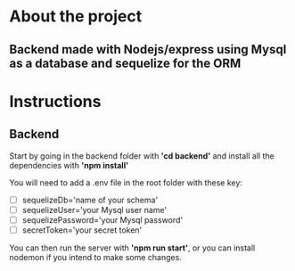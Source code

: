 # About the project

## Backend made with **Nodejs/express** using **Mysql** as a database and **sequelize** for the ORM

# Instructions

## Backend

Start by going in the backend folder with **__'cd backend'__** and install all the dependencies with **__'npm install'__**

You will need to add a .env file in the root folder with these key:
- [ ] sequelizeDb='name of your schema'
- [ ] sequelizeUser='your Mysql user name'
- [ ] sequelizePassword='your Mysql password'
- [ ] secretToken='your secret token'

You can then run the server with **__'npm run start'__**, or you can install nodemon if you intend to make some changes.
